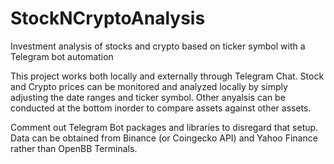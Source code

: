 # StockNCryptoAnalysis
Investment analysis of stocks and crypto based on ticker symbol with a Telegram bot automation

This project works both locally and externally through Telegram Chat. 
Stock and Crypto prices can be monitored and analyzed locally by simply adjusting the date ranges and ticker symbol. 
Other anyalsis can be conducted at the bottom inorder to compare assets against other assets.

Comment out Telegram Bot packages and libraries to disregard that setup. Data can be obtained from Binance (or Coingecko API) and Yahoo Finance rather than OpenBB Terminals.
